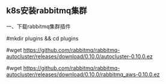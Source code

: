 ## k8s安装rabbitmq集群
一、下载rabbitmq集群插件


#mkdir plugins && cd plugins

#wget https://github.com/rabbitmq/rabbitmq-autocluster/releases/download/0.10.0/autocluster-0.10.0.ez

#wget https://github.com/rabbitmq/rabbitmq-autocluster/releases/download/0.10.0/rabbitmq_aws-0.10.0.ez


